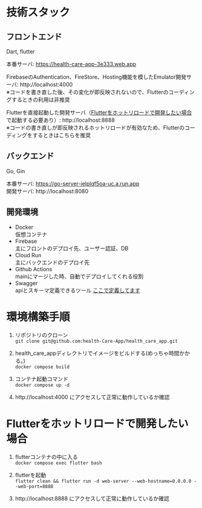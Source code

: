 # 技術スタック
## フロントエンド
Dart, flutter  
  
本番サーバ: https://health-care-app-3e333.web.app  
  
FirebaseのAuthentication、FireStore、Hosting機能を模したEmulator開発サーバ: http://localhost:4000  
※コードを書き直した後、その変化が即反映されないので、Flutterのコーディングするときの利用は非推奨  
  
Flutterを直接起動した開発サーバ（[Flutterをホットリロードで開発したい場合](https://github.com/health-Care-App/health_care_app#flutter%E3%82%92%E3%83%9B%E3%83%83%E3%83%88%E3%83%AA%E3%83%AD%E3%83%BC%E3%83%89%E3%81%A7%E9%96%8B%E7%99%BA%E3%81%97%E3%81%9F%E3%81%84%E5%A0%B4%E5%90%88)で起動する必要あり）: http://localhost:8888  
※コードの書き直しが即反映されるホットリロードが有効なため、Flutterのコーディングをするときはこちらを推奨
## バックエンド
Go, Gin  
  
本番サーバ: https://go-server-ielplqf5oa-uc.a.run.app  
開発サーバ: http://localhost:8080  
## 開発環境
- Docker  
  仮想コンテナ
- Firebase  
  主にフロントのデプロイ先、ユーザー認証、DB
- Cloud Run  
  主にバックエンドのデプロイ先
- Github Actions  
  mainにマージした時、自動でデプロイしてくれる役割
- Swagger  
  apiとスキーマ定義できるツール [ここで定義してます](https://app.swaggerhub.com/apis/SUISAN0731_1/healthCareAppApi/1.0.0)
# 環境構築手順
1. リポジトリのクローン  
`git clone git@github.com:health-Care-App/health_care_app.git`
  
2. health_care_appディレクトリでイメージをビルドする(めっちゃ時間かかる。)  
`docker compose build`
  
3. コンテナ起動コマンド  
`docker compose up -d`

4. http://localhost:4000 にアクセスして正常に動作しているか確認  
# Flutterをホットリロードで開発したい場合
1. flutterコンテナの中に入る  
`docker compose exec flutter bash`

2. flutterを起動  
`flutter clean && flutter run -d web-server --web-hostname=0.0.0.0 --web-port=8888`

3. http://localhost:8888 にアクセスして正常に動作しているか確認 
